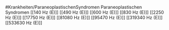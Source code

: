 #Krankheiten/ParaneoplastischenSyndromen
Paraneoplastischen Syndromen
[[140 Hz (E)]]
[[490 Hz (E)]]
[[600 Hz (E)]]
[[830 Hz (E)]]
[[2250 Hz (E)]]
[[17750 Hz (E)]]
[[81080 Hz (E)]]
[[95470 Hz (E)]]
[[319340 Hz (E)]]
[[533630 Hz (E)]]